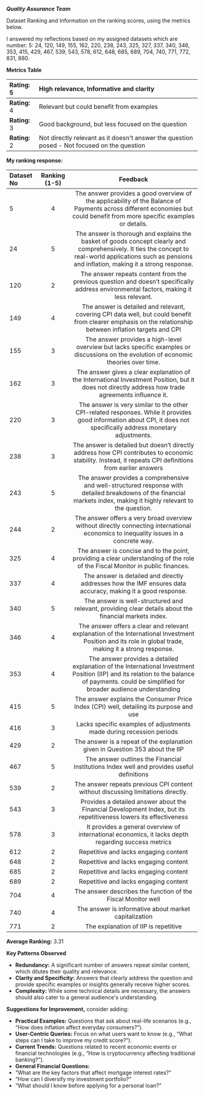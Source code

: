 ﻿***Quality Assurance Team***

Dataset Ranking and Information on the ranking scores, using the metrics below.

I answered my reflections based on my assigned datasets which are number: 5: 24, 120, 149, 155, 162, 220, 238, 243, 325, 327, 337, 340, 346, 353, 415, 429, 467, 539, 543, 578, 612, 648, 685, 689, 704, 740, 771, 772, 831, 880.

**Metrics Table**

|**Rating:** 5 |High relevance, Informative and clarity|
| :- | :- |
|**Rating:** 4|Relevant but could benefit from examples|
|**Rating:** 3|Good background, but less focused on the question|
|**Rating:** 2|Not directly relevant as it doesn't answer the question posed - Not focused on the question|

**My ranking response:**

|**Dataset No**|**Ranking (1-5)**|**Feedback**|
| :- | :-: | :-: |
|5|4|The answer provides a good overview of the applicability of the Balance of Payments across different economies but could benefit from more specific examples or details.|
|24|5|The answer is thorough and explains the basket of goods concept clearly and comprehensively. It ties the concept to real-world applications such as pensions and inflation, making it a strong response.|
|120|2|The answer repeats content from the previous question and doesn’t specifically address environmental factors, making it less relevant.|
|149|4|The answer is detailed and relevant, covering CPI data well, but could benefit from clearer emphasis on the relationship between inflation targets and CPI|
|155|3|The answer provides a high-level overview but lacks specific examples or discussions on the evolution of economic theories over time.|
|162|3|The answer gives a clear explanation of the International Investment Position, but it does not directly address how trade agreements influence it.|
|220|3|The answer is very similar to the other CPI-related responses. While it provides good information about CPI, it does not specifically address monetary adjustments.|
|238|3|The answer is detailed but doesn’t directly address how CPI contributes to economic stability. Instead, it repeats CPI definitions from earlier answers|
|243|5|The answer provides a comprehensive and well-structured response with detailed breakdowns of the financial markets index, making it highly relevant to the question.|
|244|2|The answer offers a very broad overview without directly connecting international economics to inequality issues in a concrete way.|
|325|4|The answer is concise and to the point, providing a clear understanding of the role of the Fiscal Monitor in public finances.|
|337|4|The answer is detailed and directly addresses how the IMF ensures data accuracy, making it a good response.|
|340|5|The answer is well-structured and relevant, providing clear details about the financial markets index.|
|346|4|The answer offers a clear and relevant explanation of the International Investment Position and its role in global trade, making it a strong response.|
|353|4|The answer provides a detailed explanation of the International Investment Position (IIP) and its relation to the balance of payments. could be simplified for broader audience understanding|
|415|5|The answer explains the Consumer Price Index (CPI) well, detailing its purpose and use|
|416|3|Lacks specific examples of adjustments made during recession periods|
|429|2|The answer is a repeat of the explanation given in Question 353 about the IIP|
|467|5|The answer outlines the Financial Institutions Index well and provides useful definitions|
|539|2|The answer repeats previous CPI content without discussing limitations directly.|
|543|3|Provides a detailed answer about the Financial Development Index, but its repetitiveness lowers its effectiveness|
|578|3|It provides a general overview of international economics, it lacks depth regarding success metrics|
|612|2|Repetitive and lacks engaging content|
|648|2|Repetitive and lacks engaging content|
|685|2|Repetitive and lacks engaging content|
|689|2|Repetitive and lacks engaging content|
|704|4|The answer describes the function of the Fiscal Monitor well|
|740|4|The answer is informative about market capitalization|
|771|2|The explanation of IIP is repetitive|

**Average Ranking:**  3.31

**Key Patterns Observed**

- **Redundancy:** A significant number of answers repeat similar content, which dilutes their quality and relevance. 
- **Clarity and Specificity:** Answers that clearly address the question and provide specific examples or insights generally receive higher scores.
- **Complexity:** While some technical details are necessary, the answers should also cater to a general audience's understanding.

**Suggestions for Improvement,** consider adding:

- **Practical Examples:** Questions that ask about real-life scenarios (e.g., “How does inflation affect everyday consumers?”).
- **User-Centric Queries:** Focus on what users want to know (e.g., “What steps can I take to improve my credit score?”).
- **Current Trends:** Questions related to recent economic events or financial technologies (e.g., “How is cryptocurrency affecting traditional banking?”).
- **General Financial Questions:**
- “What are the key factors that affect mortgage interest rates?”
- “How can I diversify my investment portfolio?”
- “What should I know before applying for a personal loan?”
